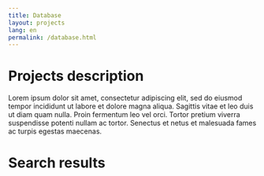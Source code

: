 ```yaml
---
title: Database
layout: projects
lang: en
permalink: /database.html
---
```


# Projects description

Lorem ipsum dolor sit amet, consectetur adipiscing elit, sed do eiusmod tempor incididunt ut labore et dolore magna aliqua. Sagittis vitae et leo duis ut diam quam nulla. Proin fermentum leo vel orci. Tortor pretium viverra suspendisse potenti nullam ac tortor. Senectus et netus et malesuada fames ac turpis egestas maecenas.

<div id="search-results-header">
    <h1>Search results</h1>
    <p id="search-results-p" class="mb-5"><i><span id="search-results-count"></span><span id="search-results-show"></span></i></p>
</div>

<div id="search-results">
</div>

<div id="pagination" class="buttons">
</div>

<template id="search-item-template">
    <div class="mb-5">
        <h3 class="docref mb-1"></h3>
        <iframe class="preview mt-3 mb-1" width="100%" height="500px"></iframe>
        <p class="text mb-1"></p>
        <p class="instr is-italic"></p>
    </div>
</template>

<template id="facet-template">
    <div class="field">
        <div class="control">
            <label class="checkbox">
                <input type="checkbox">
                <span></span>
            </label>
        </div>
    </div>
</template>

<template id="pagination-template">
    <a class="button is-small is-primary is-light"></a>
</template>

<script src="https://unpkg.com/lunr/lunr.js"></script>
<script type="module" src="{{ site.baseurl}}/dist/search.js" defer></script>